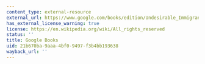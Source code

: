 ```yaml
---
content_type: external-resource
external_url: https://www.google.com/books/edition/Undesirable_Immigrants/PbdbEAAAQBAJ?hl=en&gbpv=1
has_external_license_warning: true
license: https://en.wikipedia.org/wiki/All_rights_reserved
status: ''
title: Google Books
uid: 21b670ba-9aaa-4bf0-9497-f3b4bb193638
wayback_url: ''
---
```

